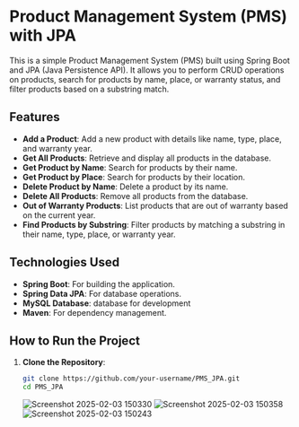 # Product Management System (PMS) with JPA

This is a simple Product Management System (PMS) built using Spring Boot and JPA (Java Persistence API). 
It allows you to perform CRUD operations on products, search for products by name, place, or warranty status, and filter products based on a substring match.

## Features

- **Add a Product**: Add a new product with details like name, type, place, and warranty year.
- **Get All Products**: Retrieve and display all products in the database.
- **Get Product by Name**: Search for products by their name.
- **Get Product by Place**: Search for products by their location.
- **Delete Product by Name**: Delete a product by its name.
- **Delete All Products**: Remove all products from the database.
- **Out of Warranty Products**: List products that are out of warranty based on the current year.
- **Find Products by Substring**: Filter products by matching a substring in their name, type, place, or warranty year.

## Technologies Used

- **Spring Boot**: For building the application.
- **Spring Data JPA**: For database operations.
- **MySQL Database**: database for development 
- **Maven**: For dependency management.

## How to Run the Project

1. **Clone the Repository**:
   ```bash
   git clone https://github.com/your-username/PMS_JPA.git
   cd PMS_JPA
   ```
   ![Screenshot 2025-02-03 150330](https://github.com/user-attachments/assets/b422f1d1-030e-4ae9-9ee6-4f86020ab379)
   ![Screenshot 2025-02-03 150358](https://github.com/user-attachments/assets/3d68c257-3ea3-44ce-b562-bbcf36fe7642)
   ![Screenshot 2025-02-03 150243](https://github.com/user-attachments/assets/8e04cff2-812e-44c8-9121-53382c89187e)
